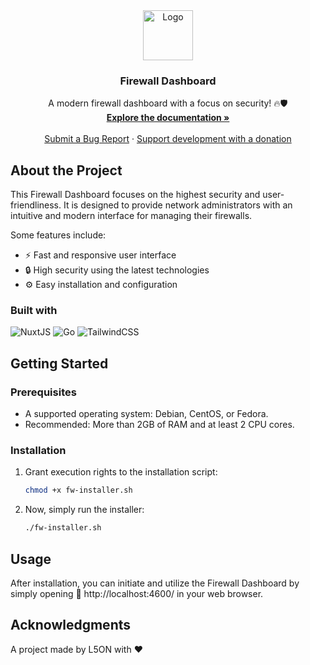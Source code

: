 <div align="center">
  <a href="https://github.com/l50n/Firewall-Dashboard">
    <img src="https://i.ibb.co/tLtz38j/firewall-dashboard-high-resolution-logo-transparent.png" alt="Logo" height="80">
  </a>
  <h3 align="center">Firewall Dashboard</h3>
  <p align="center">
    A modern firewall dashboard with a focus on security! 🔥🛡️
    <br />
    <a href="#"><strong>Explore the documentation »</strong></a>
    <br />
    <br />
    <a href="https://github.com/l50n/Firewall-Dashboard/issues">Submit a Bug Report</a>
    ·
    <a href="paypal.me/L5ONdev">Support development with a donation</a>
  </p>
</div>

## About the Project

This Firewall Dashboard focuses on the highest security and user-friendliness. It is designed to provide network administrators with an intuitive and modern interface for managing their firewalls.

Some features include:
* ⚡️ Fast and responsive user interface
* 🔒 High security using the latest technologies
* ⚙️ Easy installation and configuration

### Built with

![NuxtJS](https://img.shields.io/badge/NuxtJS-00C58E?style=for-the-badge&logo=nuxt.js&logoColor=white)
![Go](https://img.shields.io/badge/Go-00ADD8?style=for-the-badge&logo=go&logoColor=white)
![TailwindCSS](https://img.shields.io/badge/TailwindCSS-38B2AC?style=for-the-badge&logo=tailwind-css&logoColor=white)


## Getting Started

### Prerequisites

* A supported operating system: Debian, CentOS, or Fedora.
* Recommended: More than 2GB of RAM and at least 2 CPU cores.

### Installation

1. Grant execution rights to the installation script:
   ```sh
   chmod +x fw-installer.sh
   ```
2. Now, simply run the installer:
   ```sh
   ./fw-installer.sh
   ```

## Usage

After installation, you can initiate and utilize the Firewall Dashboard by simply opening 🔗 http://localhost:4600/ in your web browser.

## Acknowledgments

A project made by L5ON with ❤️
